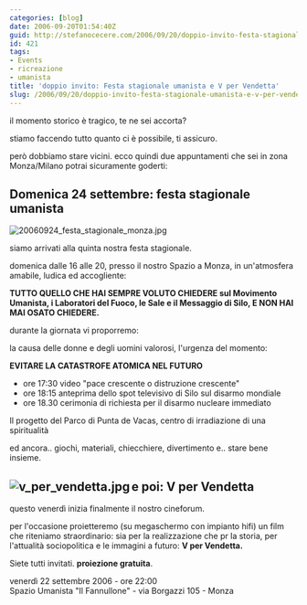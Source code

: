 ```yaml
---
categories: [blog]
date: 2006-09-20T01:54:40Z
guid: http://stefanocecere.com/2006/09/20/doppio-invito-festa-stagionale-umanista-e-v-per-vendetta/
id: 421
tags:
- Events
- ricreazione
- umanista
title: 'doppio invito: Festa stagionale umanista e V per Vendetta'
slug: /2006/09/20/doppio-invito-festa-stagionale-umanista-e-v-per-vendetta/
---
```


il momento storico è tragico, te ne sei accorta?

stiamo faccendo tutto quanto ci è possibile, ti assicuro.

però dobbiamo stare vicini. ecco quindi due appuntamenti che sei in zona Monza/Milano potrai sicuramente goderti:

## Domenica 24 settembre: festa stagionale umanista

<p class="bodytext">
  <img alt="20060924_festa_stagionale_monza.jpg" id="image419" src="http://stefanocecere.com/wp-content/uploads/sites/3/2006/09/20060924_festa_stagionale_monza.jpg" />
</p>

<p class="bodytext">
  siamo arrivati alla quinta nostra festa stagionale.
</p>

<p class="bodytext">
  domenica dalle 16 alle 20, presso il nostro Spazio a Monza, in un'atmosfera amabile, ludica ed accogliente:
</p>

<p class="bodytext">
  <strong>TUTTO QUELLO CHE HAI SEMPRE VOLUTO CHIEDERE sul Movimento Umanista, i Laboratori del Fuoco, le Sale e il Messaggio di Silo, E NON HAI MAI OSATO CHIEDERE.</strong>
</p>

<p class="bodytext">
  durante la giornata vi proporremo:
</p>

<p class="bodytext">
  la causa delle donne e degli uomini valorosi, l'urgenza del momento:
</p>

<p class="bodytext">
  <strong>EVITARE LA CATASTROFE ATOMICA NEL FUTURO</strong>
</p>

- ore 17:30 video "pace crescente o distruzione crescente"
- ore 18:15 anteprima dello spot televisivo di Silo sul disarmo mondiale
- ore 18.30 cerimonia di richiesta per il disarmo nucleare immediato

<p class="bodytext">
  Il progetto del Parco di Punta de Vacas, centro di irradiazione di una spiritualità
</p>

<p class="bodytext">
  ed ancora.. giochi, materiali, chiecchiere, divertimento e.. stare bene insieme.
</p>

<p class="bodytext">
  <h2>
    <img align="left" alt="v_per_vendetta.jpg" id="image420" title="v_per_vendetta.jpg" src="http://stefanocecere.com/wp-content/uploads/sites/3/2006/09/v_per_vendetta.jpg" />e poi: V per Vendetta
  </h2>
  
  <p>
    questo venerdì inizia finalmente il nostro cineforum.
  </p>
  
  <p class="bodytext">
    per l'occasione proietteremo (su megaschermo con impianto hifi) un film che riteniamo straordinario: sia per la realizzazione che pr la storia, per l'attualità sociopolitica e le immagini a futuro: <strong>V per Vendetta.</strong>
  </p>
  
  <p class="bodytext">
    Siete tutti invitati. <strong>proiezione gratuita</strong>.
  </p>
  
  <p class="bodytext">
    venerdì 22 settembre 2006 - ore 22:00<br /> Spazio Umanista "Il Fannullone" - via Borgazzi 105 - Monza
  </p>
  
  <p class="bodytext">